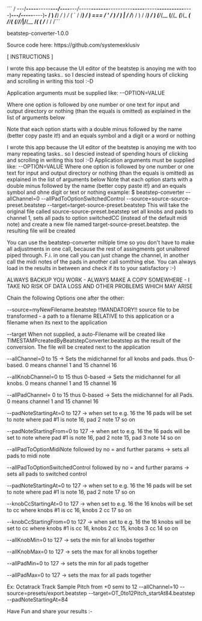 ´´´
    /
---/__-----__-----__---_/_----__---_/_-----__-------__----------__-----__-----__-----------__----)__---_/_-----__----)__-
  /   )  /___)  /   )  /     (_ `  /     /___)    /   ) ===   /   '  /   )  /   )  | /   /___)  /   )  /     /___)  /   )
_(___/__(___ __(___(__(_ ___(__)__(_ ___(___ ____/___/_______(___ __(___/__/___/___|/___(___ __/______(_ ___(___ __/_____
                                                /
                                               /
                                              /´´´


<p>beatstep-converter-1.0.0
<p>Source code here: https://github.com/systemexklusiv

<p>[ INSTRUCTIONS ]


<p>I wrote this app because the UI editor of the beatstep is anoying me with too many repeating tasks.. so I descied instead of spending hours of clicking and scrolling in writing this tool :-D
<p>Application arguments must be supplied like: --OPTION=VALUE
<p>Where one option is followed by one number or one text for input and output directory or nothing (than the equals is omitted) as explained in the list of arguments below
<p>Note that each option starts with a double minus followed by the name (better copy paste it!) and an equals symbol and a digit or a word or nothing

I wrote this app because the UI editor of the beatstep is anoying me with too many repeating tasks.. so I descied instead of spending hours of clicking and scrolling in writing this tool :-D
Application arguments must be supplied like: --OPTION=VALUE
Where one option is followed by one number or one text for input and output directory or nothing (than the equals is omitted) as explained in the list of arguments below
Note that each option starts with a double minus followed by the name (better copy paste it!) and an equals symbol and ohne digit or text or nothing
example: $ beatstep-converter --allChannel=0 --allPadToOptionSwitchedControl --source=source-source-preset.beatstep --target=target-source-preset.beatstep
This will take the original file called source-source-preset.beatstep set all knobs and pads to channel 1, sets all pads to option switchedCC (instead of the default midi note)
and create a new file named target-source-preset.beatstep. the resulting file will be created

You can use the beatstep-converter miltiple time so you don't have to make all adjustments in one call, because the rest of assingments got unaltered piped through.
F.i. in one call you can just change the channel, in another call the midi notes of the pads in another call somthing else. You can always load in the results in between and check if its to your satisfactory :-)

ALWAYS BACKUP YOU WORK - ALWAYS MAKE A COPY SOMEWHERE - I TAKE NO RISK OF DATA LOSS AND OTHER PROBLEMS WHICH MAY ARISE

Chain the following Options one after the other:
<p>--source=myNewFilename.beatstep !!MANDATORY!! source file to be transformed - a path to a filename RELATIVE to this application or a filename when its next to the application </p>
<p>--target When not supplied, a auto-Filename will be created like TIMESTAMPcreatedByBeatstepConverter.beatstep as the result of the conversion. The file will be created next to the application </p>
<p>--allChannel=0 to 15 -> Sets the midichannel for all knobs and pads. thus 0-based. 0 means channel 1 and 15 channel 16 </p>
<p>--allKnobChannel=0 to 15 thus 0-based -> Sets the midichannel for all knobs. 0 means channel 1 and 15 channel 16 </p>
<p>--allPadChannel= 0 to 15 thus 0-based -> Sets the midichannel for all Pads. 0 means channel 1 and 15 channel 16 </p>
<p>--padNoteStartingAt=0 to 127 -> when set to e.g. 16 the 16 pads will be set to note where pad #1 is note 16, pad 2 note 17 so on </p>
<p>--padNoteStartingFrom=0 to 127 -> when set to e.g. 16 the 16 pads will be set to note where pad #1 is note 16, pad 2 note 15, pad 3 note 14 so on </p>
<p>--allPadToOptionMidiNote followed by no = and further params -> sets all pads to midi note
<p>--allPadToOptionSwitchedControl followed by no = and further params -> sets all pads to switched control
<p>--padNoteStartingAt=0 to 127 -> when set to e.g. 16 the 16 pads will be set to note where pad #1 is note 16, pad 2 note 17 so on
<p>--knobCcStartingAt=0 to 127 -> when set to e.g. 16 the 16 knobs will be set to cc where knobs #1 is cc 16, knobs 2 cc 17 so on
<p>--knobCcStartingFrom=0 to 127 -> when set to e.g. 16 the 16 knobs will be set to cc where knobs #1 is cc 16, knobs 2 cc 15, knobs 3 cc 14 so on
<p>--allKnobMin=0 to 127 -> sets the min for all knobs together
<p>--allKnobMax=0 to 127 -> sets the max for all knobs together
<p>--allPadMin=0 to 127 -> sets the min for all pads together
<p>--allPadMax=0 to 127 -> sets the max for all pads together


<p> Ex: Octatrack Track Sample Pitch from +0 semi to 12
--allChannel=10
--source=presets/export.beatstep
--target=OT_0to12Pitch_startAt84.beatstep
--padNoteStartingAt=84

<p><p>Have Fun and share your results :-
